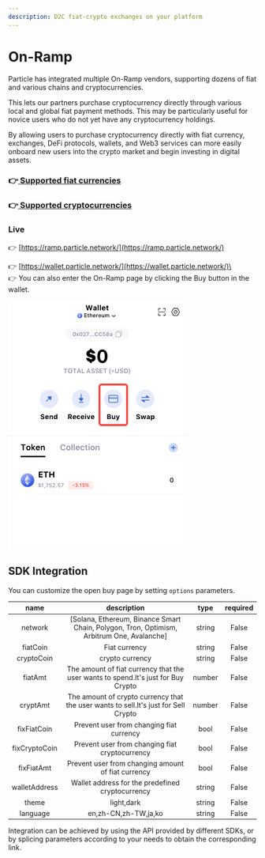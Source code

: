 ```yaml
---
description: D2C fiat-crypto exchanges on your platform
---
```


# On-Ramp

Particle has integrated multiple On-Ramp vendors, supporting dozens of fiat and various chains and cryptocurrencies.&#x20;

This lets our partners purchase cryptocurrency directly through various local and global fiat payment methods. This may be particularly useful for novice users who do not yet have any cryptocurrency holdings.

By allowing users to purchase cryptocurrency directly with fiat currency, exchanges, DeFi protocols, wallets, and Web3 services can more easily onboard new users into the crypto market and begin investing in digital assets.

### 👉[ ](../available-networks.md)[Supported fiat currencies](https://ramp-debug.particle.network/supported\_fiat.html)

### 👉[ ](../available-networks.md)[Supported cryptocurrencies](https://ramp-debug.particle.network/supported\_cryptocurrencies.html)

### Live

👉 [https://ramp.particle.network/](https://ramp.particle.network/)

👉 [https://wallet.particle.network/](https://wallet.particle.network/)\
\
👉 You can also enter the On-Ramp page by clicking the Buy button in the wallet.

![](<../.gitbook/assets/image (2).png>)

## SDK Integration

You can customize the open buy page by setting `options` parameters.

|      name     |                                         description                                         |  type  | required |
| :-----------: | :-----------------------------------------------------------------------------------------: | :----: | :------: |
|    network    | \[Solana, Ethereum, Binance Smart Chain,  Polygon, Tron, Optimism, Arbitrum One, Avalanche] | string |   False  |
|    fiatCoin   |                                        Fiat currency                                        | string |   False  |
|   cryptoCoin  |                                       crypto currency                                       | string |   False  |
|    fiatAmt    |      The amount of fiat currency that the user wants to spend.It's just for Buy Crypto      | number |   False  |
|    cryptAmt   |     The amount of crypto currency that the user wants to sell.It's just for Sell Crypto     | number |   False  |
|  fixFiatCoin  |                           Prevent user from changing fiat currency                          |  bool  |   False  |
| fixCryptoCoin |                        Prevent user from changing fiat cryptocurrency                       |  bool  |   False  |
|   fixFiatAmt  |                      Prevent user from changing amount of fiat currency                     |  bool  |   False  |
| walletAddress |                       Wallet address for the predefined cryptocurrency                      | string |   False  |
|     theme     |                                          light,dark                                         | string |   False  |
|    language   |                                     en,zh-CN,zh-TW,ja,ko                                    | string |   False  |

Integration can be achieved by using the API provided by different SDKs, or by splicing parameters according to your needs to obtain the corresponding link.
